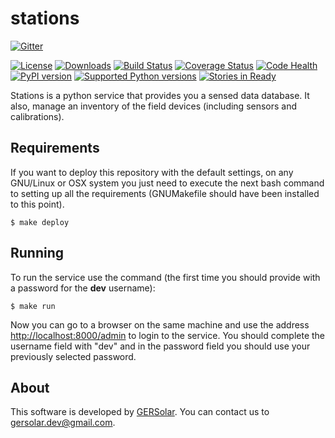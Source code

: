 stations
========

[![Gitter](https://badges.gitter.im/Join%20Chat.svg)](https://gitter.im/gersolar/stations?utm_source=badge&utm_medium=badge&utm_campaign=pr-badge&utm_content=badge)

[![License](https://pypip.in/license/stations/badge.svg)](https://pypi.python.org/pypi/stations/) [![Downloads](https://pypip.in/download/stations/badge.svg)](https://pypi.python.org/pypi/stations/) [![Build Status](https://travis-ci.org/gersolar/stations.svg?branch=master)](https://travis-ci.org/gersolar/stations) [![Coverage Status](https://coveralls.io/repos/gersolar/stations/badge.png)](https://coveralls.io/r/gersolar/stations) [![Code Health](https://landscape.io/github/gersolar/stations/master/landscape.png)](https://landscape.io/github/gersolar/stations/master) [![PyPI version](https://badge.fury.io/py/stations.svg)](http://badge.fury.io/py/stations)
[![Supported Python versions](https://pypip.in/py_versions/stations/badge.svg)](https://pypi.python.org/pypi/stations/) [![Stories in Ready](https://badge.waffle.io/gersolar/stations.png?label=ready&title=Ready)](https://waffle.io/gersolar/stations)

Stations is a python service that provides you a sensed data database. It also, manage an inventory of the field devices (including sensors and calibrations).

Requirements
------------

If you want to deploy this repository with the default settings, on any GNU/Linux or OSX system you just need to execute the next bash command to setting up all the requirements (GNUMakefile should have been installed to this point).

	$ make deploy

Running
-------

To run the service use the command (the first time you should provide with a password for the **dev** username):

	$ make run

Now you can go to a browser on the same machine and use the address <http://localhost:8000/admin> to login to the service. You should complete the username field with "dev" and in the password field you should use your previously selected password.

About
-----

This software is developed by [GERSolar](http://www.gersol.unlu.edu.ar/). You can contact us to <gersolar.dev@gmail.com>.

